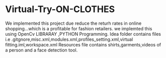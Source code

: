 # Virtual-Try-ON-CLOTHES
We implemented this project due reduce the returh rates in online shopping...which is a profitable for fashion retailers.
we implemted this using OpenCv LIBRARAY ,PYTHON Programming.
Idea folder contains files i.e .gitgnore,misc.xml,modules.xml,profiles_setting.xml,virtual fitting.iml,workspace.xml
Resources file contains shirts,garments,videos of a person and a face detection tool.
